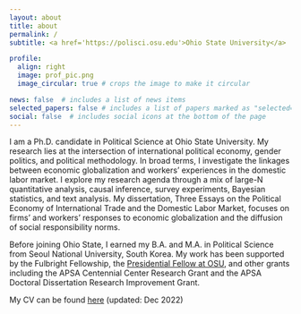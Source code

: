 ```yaml
---
layout: about
title: about
permalink: /
subtitle: <a href='https://polisci.osu.edu'>Ohio State University</a>

profile:
  align: right
  image: prof_pic.png
  image_circular: true # crops the image to make it circular

news: false  # includes a list of news items
selected_papers: false # includes a list of papers marked as "selected={false}"
social: false  # includes social icons at the bottom of the page
---
```


I am a Ph.D. candidate in Political Science at Ohio State University. My research lies at the intersection of international political economy, gender politics, and political methodology. In broad terms, I investigate the linkages between economic globalization and workers’ experiences in the domestic labor market.  I explore my research agenda through a mix of large-N quantitative analysis, causal inference, survey experiments, Bayesian statistics, and text analysis.  My dissertation, Three Essays on the Political Economy of International Trade and the Domestic Labor Market, focuses on firms’ and workers’ responses to economic globalization and the diffusion of social responsibility norms.

Before joining Ohio State, I earned my B.A. and M.A. in Political Science from Seoul National University, South Korea. My work has been supported by the Fulbright Fellowship, the [Presidential Fellow at OSU](https://gradsch.osu.edu/presidential-fellowship), and other grants including the APSA Centennial Center Research Grant and the APSA Doctoral Dissertation Research Improvement Grant. 

My CV can be found [here](https://drive.google.com/file/d/1-F1NjQK0naQ2jqneoMmddSj16e1dex54/preview) (updated: Dec 2022)
